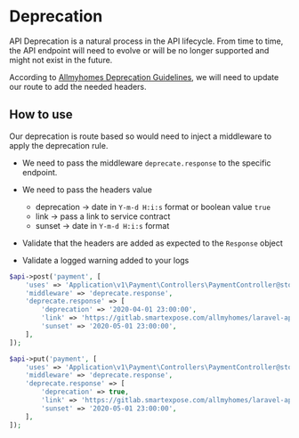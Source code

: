 # Deprecation

API Deprecation is a natural process in the API lifecycle. From time to time, the API endpoint will need to evolve or
will be no longer supported and might not exist in the future.

According to [Allmyhomes Deprecation Guidelines][1], we will need to update our route to add the needed headers.

## How to use

Our deprecation is route based so would need to inject a middleware to apply the deprecation rule.

- We need to pass the middleware `deprecate.response` to the specific endpoint.
- We need to pass the headers value

  - deprecation -> date in `Y-m-d H:i:s` format or boolean value `true`
  - link -> pass a link to service contract
  - sunset -> date in `Y-m-d H:i:s` format

- Validate that the headers are added as expected to the `Response` object
- Validate a logged warning added to your logs

```php
$api->post('payment', [
    'uses' => 'Application\v1\Payment\Controllers\PaymentController@store',
    'middleware' => 'deprecate.response',
    'deprecate.response' => [
        'deprecation' => '2020-04-01 23:00:00',
        'link' => 'https://gitlab.smartexpose.com/allmyhomes/laravel-api-boilerplate/-/blob/master/Contracts/Providing/api-unparsed.yaml',
        'sunset' => '2020-05-01 23:00:00',
    ],
]);

$api->put('payment', [
    'uses' => 'Application\v1\Payment\Controllers\PaymentController@store',
    'middleware' => 'deprecate.response',
    'deprecate.response' => [
        'deprecation' => true,
        'link' => 'https://gitlab.smartexpose.com/allmyhomes/laravel-api-boilerplate/-/blob/master/Contracts/Providing/api-unparsed.yaml',
        'sunset' => '2020-05-01 23:00:00',
    ],
]);
```

[1]: <https://gitlab.smartexpose.com/allmyhomes/technology/-/blob/master/backend/api-guidelines/Deprecation.md>
